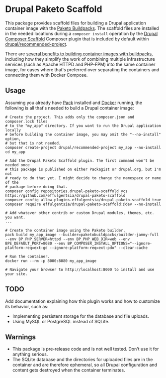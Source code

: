 # Drupal Paketo Scaffold
This package provides scaffold files for building a Drupal application container image with the [Paketo Buildpacks](https://paketo.io/). The scaffold files are installed in the needed locations during a `composer install` operation by the [Drupal Composer Scaffold](https://github.com/drupal/core-composer-scaffold) Composer plugin that is included by default within [drupal/recommended-project](https://github.com/drupal/recommended-project).

There are [several benefits to building container images with buildpacks](https://tanzu.vmware.com/developer/blog/understanding-the-differences-between-dockerfile-and-cloud-native-buildpacks/), including how they simplify the work of combining multiple infrastructure services (such as Apache HTTPD and PHP-FPM) into the same container image, for cases where that's preferred over separating the containers and connecting them with Docker Compose.

## Usage
Assuming you already have [Pack](https://buildpacks.io/docs/tools/pack/) installed and [Docker](https://www.docker.com/) running, the following is all that's needed to build a Drupal container image:
```
# Create the project. This adds only the composer.json and composer.lock files
# to the "my_app" directory. If you want to run the Drupal application locally
# before building the container image, you may omit the "--no-install" option,
# but that is not needed.
composer create-project drupal/recommended-project my_app --no-install
cd my_app

# Add the Drupal Paketo Scaffold plugin. The first command won't be needed once
# this package is published on either Packagist or drupal.org, but I'm not
# ready to do that yet. I might decide to change the namespace or name of the
# package before doing that.
composer config repositories.drupal-paketo-scaffold vcs https://github.com/effulgentsia/drupal-paketo-scaffold
composer config allow-plugins.effulgentsia/drupal-paketo-scaffold true
composer require effulgentsia/drupal-paketo-scaffold:@dev --no-install

# Add whatever other contrib or custom Drupal modules, themes, etc. you want.
...

# Create the container image using the Paketo builder.
pack build my_app_image --builder=paketobuildpacks/builder-jammy-full --env BP_PHP_SERVER=httpd --env BP_PHP_WEB_DIR=web --env BPE_DEFAULT_PORT=8080 --env BP_COMPOSER_INSTALL_OPTIONS="--ignore-platform-req=ext-gd --ignore-platform-req=ext-pdo" --clear-cache

# Run the container.
docker run --rm -p 8000:8080 my_app_image

# Navigate your browser to http://localhost:8000 to install and use your site.
```

## TODO
Add documentation explaining how this plugin works and how to customize its behavior, such as:
- Implementing persistent storage for the database and file uploads.
- Using MySQL or PostgreSQL instead of SQLite.

## Warnings
- This package is pre-release code and is not well tested. Don't use it for anything serious.
- The SQLite database and the directories for uploaded files are in the container and are therefore ephemeral, so all Drupal configuration and content gets destroyed when the container terminates.
